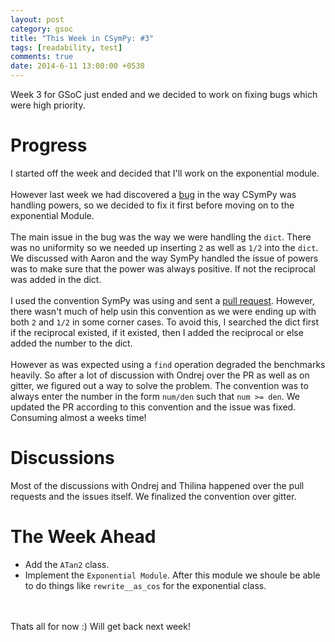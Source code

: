 ```yaml
---
layout: post
category: gsoc
title: "This Week in CSymPy: #3"
tags: [readability, test]
comments: true
date: 2014-6-11 13:00:00 +0530
---
```


Week 3 for GSoC just ended and we decided to work on fixing bugs which were high priority.

Progress
========

I started off the week and decided that I'll work on the exponential module. 
<br/><br/>
However last week we had discovered a [bug](https://github.com/sympy/csympy/issues/179) in the way CSymPy was handling powers, so we decided to fix it first before moving on to the exponential Module.
<br/><br/>
The main issue in the bug was the way we were handling the `dict`. There was no uniformity so we needed up inserting `2` as well as `1/2` into the `dict`. We discussed with Aaron and the way SymPy handled the issue of powers was to make sure that the power was always positive. If not the 
reciprocal was added in the dict.
<br/><br/>
I used the convention SymPy was using and sent a [pull request](https://github.com/sympy/csympy/pull/182). However, there wasn't much of help usin this convention as we were ending up with both `2` and `1/2` in some corner cases. To avoid this, I searched the dict first if the reciprocal existed, if it existed, then I added the reciprocal or else added the number to the dict.
<br/><br/>
However as was expected using a `find` operation degraded the benchmarks heavily. So after a lot of discussion with Ondrej over the PR as well as on gitter, we figured out a way to solve the problem. The convention was to always enter the number in the form `num/den` such that `num >= den`. We updated the PR according to this convention and the issue was fixed. Consuming almost a weeks time!


Discussions
===========

Most of the discussions with Ondrej and Thilina happened over the pull requests and the issues itself. We finalized the convention over gitter.


The Week Ahead
==============

* Add the `ATan2` class.
* Implement the `Exponential Module`. After this module we shoule be able to do things like `rewrite__as_cos` for the exponential class.

<br/><br/>
Thats all for now :) Will get back next week!
